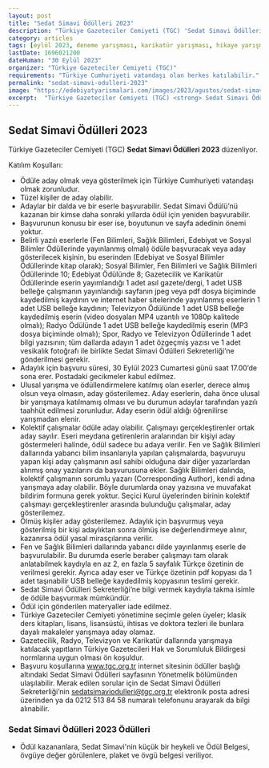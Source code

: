 ```yaml
---
layout: post
title: "Sedat Simavi Ödülleri 2023"
description: "Türkiye Gazeteciler Cemiyeti (TGC) 'Sedat Simavi Ödülleri 2023' düzenliyor."
category: articles
tags: [eylül 2023, deneme yarışması, karikatür yarışması, hikaye yarışması, resim yarışması, fotoğraf yarışması, şiir yarışması, genel]
lastDate: 1696021200
dateHuman: "30 Eylül 2023"
organizer: "Türkiye Gazeteciler Cemiyeti (TGC)"
requirements: "Türkiye Cumhuriyeti vatandaşı olan herkes katılabilir."
permalink: "sedat-simavi-odulleri-2023"
image: "https://edebiyatyarismalari.com/images/2023/agustos/sedat-simavi-odulleri.jpg"
excerpt:  "Türkiye Gazeteciler Cemiyeti (TGC) <strong> Sedat Simavi Ödülleri 2023 </strong> düzenliyor."
---
```


## Sedat Simavi Ödülleri 2023
Türkiye Gazeteciler Cemiyeti (TGC) **Sedat Simavi Ödülleri 2023** düzenliyor.  

Katılım Koşulları:

- Ödüle aday olmak veya gösterilmek için Türkiye Cumhuriyeti vatandaşı olmak zorunludur.
- Tüzel kişiler de aday olabilir.
- Adaylar bir dalda ve bir eserle başvurabilir. Sedat Simavi Ödülü’nü kazanan bir kimse daha sonraki yıllarda ödül için yeniden başvurabilir.
- Başvurunun konusu bir eser ise, boyutunun ve sayfa adedinin önemi yoktur.
- Belirli yazılı eserlerle (Fen Bilimleri, Sağlık Bilimleri, Edebiyat ve Sosyal Bilimler Ödüllerinde yayınlanmış olmalı) ödüle başvuracak veya aday gösterilecek kişinin, bu eserinden (Edebiyat ve Sosyal Bilimler Ödüllerinde kitap olarak); Sosyal Bilimler, Fen Bilimleri ve Sağlık Bilimleri Ödüllerinde 10; Edebiyat Ödülünde 8; Gazetecilik ve Karikatür Ödüllerinde eserin yayımlandığı 1 adet asıl gazete/dergi, 1 adet USB belleğe çalışmanın yayınlandığı sayfanın jpeg veya pdf dosya biçiminde kaydedilmiş kaydının ve internet haber sitelerinde yayınlanmış eserlerin 1 adet USB belleğe kaydının; Televizyon Ödülünde 1 adet USB belleğe kaydedilmiş eserin (video dosyaları MP4 uzantılı ve 1080p kalitede olmalı); Radyo Ödülünde 1 adet USB belleğe kaydedilmiş eserin (MP3 dosya biçiminde olmalı); Spor, Radyo ve Televizyon Ödüllerinde 1 adet bilgi yazısının; tüm dallarda adayın 1 adet özgeçmiş yazısı ve 1 adet vesikalık fotoğrafı ile birlikte Sedat Simavi Ödülleri Sekreterliği’ne gönderilmesi gerekir.
- Adaylık için başvuru süresi, 30 Eylül 2023 Cumartesi günü saat 17.00’de sona erer. Postadaki gecikmeler kabul edilmez.
- Ulusal yarışma ve ödüllendirmelere katılmış olan eserler, derece almış olsun veya olmasın, aday gösterilemez. Aday eserlerin, daha önce ulusal bir yarışmaya katılmamış olması ve bu durumun adaylar tarafından yazılı taahhüt edilmesi zorunludur. Aday eserin ödül aldığı öğrenilirse yarışmadan elenir.
- Kolektif çalışmalar ödüle aday olabilir. Çalışmayı gerçekleştirenler ortak aday sayılır. Eseri meydana getirenlerin aralarından bir kişiyi aday göstermeleri halinde, ödül sadece bu adaya verilir. Fen ve Sağlık Bilimleri dallarında yabancı bilim insanlarıyla yapılan çalışmalarda, başvuruyu yapan kişi aday çalışmanın asıl sahibi olduğuna dair diğer yazarlardan alınmış onay yazılarını da başvurusuna ekler. Sağlık Bilimleri dalında, kolektif çalışmanın sorumlu yazarı (Corresponding Author), kendi adına yarışmaya aday olabilir. Böyle durumlarda onay yazısına ve muvafakat bildirim formuna gerek yoktur. Seçici Kurul üyelerinden birinin kolektif çalışmayı gerçekleştirenler arasında bulunduğu çalışmalar, aday gösterilemez.
- Ölmüş kişiler aday gösterilemez. Adaylık için başvurmuş veya gösterilmiş bir kişi adaylıktan sonra ölmüş ise değerlendirmeye alınır, kazanırsa ödül yasal mirasçılarına verilir.
- Fen ve Sağlık Bilimleri dallarında yabancı dilde yayınlanmış eserle de başvurulabilir. Bu durumda eserle beraber çalışmayı tam olarak anlatabilmek kaydıyla en az 2, en fazla 5 sayfalık Türkçe özetinin de verilmesi gerekir. Ayrıca aday eser ve Türkçe özetinin pdf kopyası da 1 adet taşınabilir USB belleğe kaydedilmiş kopyasının teslimi gerekir.
- Sedat Simavi Ödülleri Sekreterliği’ne bilgi vermek kaydıyla takma isimle de ödüle başvurmak mümkündür.
- Ödül için gönderilen materyaller iade edilmez.
- Türkiye Gazeteciler Cemiyeti yönetimine seçimle gelen üyeler; klasik ders kitapları, lisans, lisansüstü, ihtisas ve doktora tezleri ile bunlara dayalı makaleler yarışmaya aday olamaz.
- Gazetecilik, Radyo, Televizyon ve Karikatür dallarında yarışmaya katılacak yapıtların Türkiye Gazetecileri Hak ve Sorumluluk Bildirgesi normlarına uygun olması ön koşuldur.
- Başvuru koşullarına www.tgc.org.tr  internet sitesinin ödüller başlığı altındaki Sedat Simavi Ödülleri sayfasının Yönetmelik bölümünden ulaşılabilir. Merak edilen sorular için de Sedat Simavi Ödülleri Sekreterliği’nin sedatsimaviodulleri@tgc.org.tr  elektronik posta adresi üzerinden ya da 0212 513 84 58 numaralı telefonunu arayarak da bilgi alınabilir.


### Sedat Simavi Ödülleri 2023 Ödülleri
- Ödül kazananlara, Sedat Simavi'nin küçük bir heykeli ve Ödül Belgesi, övgüye değer görülenlere, plaket ve övgü belgesi veriliyor.

